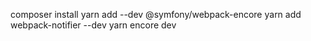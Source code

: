 composer install
yarn add --dev @symfony/webpack-encore
yarn add webpack-notifier --dev
yarn encore dev
